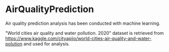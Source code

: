 # AirQualityPrediction
Air quality prediction analysis has been conducted with machine learning.

"World cities air quality and water pollution. 2020" dataset is retrieved from https://www.kaggle.com/cityapiio/world-cities-air-quality-and-water-polution and used for analysis.
